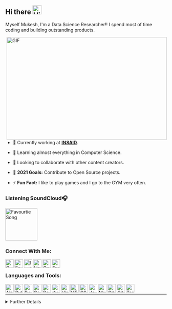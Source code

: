 ## Hi there <img width="28px" alt="Hi" src="https://user-images.githubusercontent.com/1303154/88677602-1635ba80-d120-11ea-84d8-d263ba5fc3c0.gif" />

Myself Mukesh, I'm a Data Science Researcher!! I spend most of time coding and building outstanding products.

<img align="right" alt="GIF" src="https://github.com/abhisheknaiidu/abhisheknaiidu/blob/master/code.gif?raw=true" width="500" height="320" />

- 🔭 Currently working at **<a href="https://www.insaid.co/">INSAID</a>**.
  
- 🌱 Learning almost everything in Computer Science.
  
- 👯 Looking to collaborate with other content creators.
  
- 🥅 **2021 Goals:** Contribute to Open Source projects.
  
- ⚡ **Fun Fact:** I like to play games and I go to the GYM very often.

### **Listening SoundCloud**🎧

[<img width="100px" src="https://media3.giphy.com/media/kKJPSx14GFUyAJ8VoH/giphy.gif" alt="Favourtie Song" width="350" />](https://soundcloud.com/weareriot/cantstop?in=weareriot/sets/remixes)

### **Connect With Me**:

[<img align="left" alt="GMail" width="26px" src="https://www.flaticon.com/svg/static/icons/svg/281/281769.svg" />](coldperformer@gmail.com)

[<img align="left" alt="Facebook" width="26px" src="https://www.flaticon.com/svg/static/icons/svg/145/145802.svg" />](https://www.facebook.com/profile.php?id=100036062106581)

[<img align="left" alt="Instagram" width="26px" src="https://www.flaticon.com/svg/static/icons/svg/408/408758.svg" />](https://www.instagram.com/coldperformer/)

[<img align="left" alt="LinkedIn" width="26px" src="https://www.flaticon.com/svg/static/icons/svg/355/355994.svg" />](https://www.linkedin.com/in/mukesh-kumar-676bab178/)

[<img align="left" alt="Outlook" width="26px" src="https://upload.wikimedia.org/wikipedia/commons/d/df/Microsoft_Office_Outlook_%282018%E2%80%93present%29.svg" />](coldperformer@hotmail.com)

[<img align="left" alt="Twitter" width="26px" src="https://www.flaticon.com/svg/static/icons/svg/733/733579.svg" />](https://twitter.com/coldperformer)


<br />

### **Languages and Tools**:

[<img align="left" alt="Airflow" width="26px" src="https://cwiki.apache.org/confluence/download/attachments/145723561/airflow_transparent.png?api=v2" />](https://airflow.apache.org/docs/stable/)

[<img align="left" alt="Python" width="26px" src="https://upload.wikimedia.org/wikipedia/commons/c/c3/Python-logo-notext.svg" />](https://docs.python.org/3/)

[<img align="left" alt="PySpark" width="26px" src="https://symbols-electrical.getvecta.com/stencil_74/36_apache-spark-icon.b3f8a606f9.svg" />](https://spark.apache.org/docs/latest/api/python/index.html)

[<img align="left" alt="C++" width="26px" src="https://upload.wikimedia.org/wikipedia/commons/1/18/ISO_C%2B%2B_Logo.svg" />](https://devdocs.io/cpp/)

[<img align="left" alt="Docker" width="26px" src="https://www.flaticon.com/svg/static/icons/svg/919/919853.svg" />](https://docs.docker.com/engine/)

[<img align="left" alt="Kubernetes" width="26px" src="https://code.benco.io/icon-collection/logos/kubernetes.svg" />](https://kubernetes.io/docs/home/)

[<img align="left" alt="Visual Studio Code" width="26px" src="https://upload.wikimedia.org/wikipedia/commons/9/9a/Visual_Studio_Code_1.35_icon.svg" />](https://docs.microsoft.com/en-us/visualstudio/?view=vs-2019)

[<img align="left" alt="HTML5" width="26px" src="https://www.flaticon.com/svg/static/icons/svg/732/732212.svg" />](https://devdocs.io/html/)

[<img align="left" alt="CSS3" width="26px" src="https://www.flaticon.com/svg/static/icons/svg/732/732190.svg" />](https://devdocs.io/css/)

[<img align="left" alt="JavaScript" width="26px" src="https://www.flaticon.com/svg/static/icons/svg/136/136530.svg" />](https://devdocs.io/javascript/)

[<img align="left" alt="MySQL" width="26px" src="https://www.flaticon.com/svg/static/icons/svg/919/919836.svg" />](https://dev.mysql.com/doc/)

[<img align="left" alt="Git" width="26px" src="https://iconape.com/wp-content/files/ni/64759/png/git-icon.png" />](https://git-scm.com/doc)

[<img align="left" alt="GitHub" width="26px" src="https://cdn.jsdelivr.net/npm/simple-icons@3.12.1/icons/github.svg" />](https://docs.github.com/en)

[<img align="left" alt="Terminal" width="26px" src="https://www.flaticon.com/svg/static/icons/svg/346/346841.svg" />](https://docs.microsoft.com/en-us/windows/terminal/)

<br />

---
<details>

<summary>Further Details</summary>

</br>

<p align="center">
    <a href="https://img.shields.io/badge/build%20type-markdown-blue"><img src="https://img.shields.io/badge/build%20type-markdown-blue" alt="build type"></a>
    <a href="https://visitor-badge.glitch.me/badge?page_id=coldperformer.coldperformer"><img src="https://visitor-badge.glitch.me/badge?page_id=coldperformer.coldperformer" alt="visitors"></a>
    <a href="https://github.com/coldperformer/coldperformer"><img src="https://img.shields.io/github/downloads/coldperformer/coldperformer/total" alt="downloads"></a>
  <a href="https://github.com/coldperformer/coldperformer"><img src="https://img.shields.io/github/commit-activity/m/coldperformer/coldperformer" alt="commit activity"></a>
</p>

### **Coding Stats:**

<!--START_SECTION:waka-->
```text
Markdown   2 hrs 50 mins   ████████████████████████▒   97.56 % 
YAML       4 mins          ▓░░░░░░░░░░░░░░░░░░░░░░░░   02.44 % 
```
<!--END_SECTION:waka-->

### **GitHub Stats:** 

<p align="left">
    <a href="https://github.com/coldperformer/coldperformer"><img width="445.5px" height="153px" src="https://github-readme-stats.codestackr.vercel.app/api?username=coldperformer&hide=stars&show_icons=true&hide_border=true&theme=tokyonight" alt="build type"></a>
    <a href="https://github.com/coldperformer/coldperformer"><img height="153px" src="https://github-readme-stats.vercel.app/api/top-langs/?username=coldperformer&layout=compact" alt="visitors"></a>
</p>

</details>